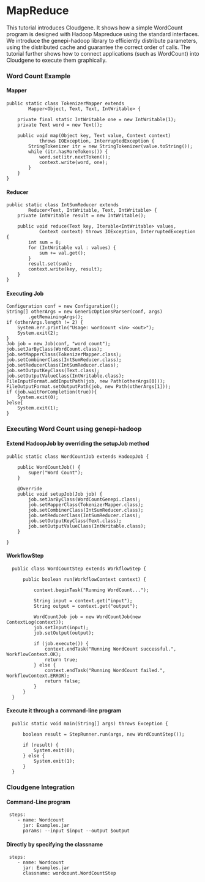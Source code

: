 MapReduce
=========
This tutorial introduces Cloudgene. It shows how a simple WordCount program is designed with Hadoop Mapreduce using the standard interfaces. We introduce the genepi-hadoop library to efficiently distribute parameters, using the distributed cache and guarantee the correct order of calls.
The tutorial further shows how to connect applications (such as WordCount) into Cloudgene to execute them graphically.



### Word Count Example

#### Mapper
	public static class TokenizerMapper extends
			Mapper<Object, Text, Text, IntWritable> {

		private final static IntWritable one = new IntWritable(1);
		private Text word = new Text();

		public void map(Object key, Text value, Context context)
				throws IOException, InterruptedException {
			StringTokenizer itr = new StringTokenizer(value.toString());
			while (itr.hasMoreTokens()) {
				word.set(itr.nextToken());
				context.write(word, one);
			}
		}
	}

#### Reducer

	public static class IntSumReducer extends
			Reducer<Text, IntWritable, Text, IntWritable> {
		private IntWritable result = new IntWritable();

		public void reduce(Text key, Iterable<IntWritable> values,
				Context context) throws IOException, InterruptedException {
			int sum = 0;
			for (IntWritable val : values) {
				sum += val.get();
			}
			result.set(sum);
			context.write(key, result);
		}
	}

#### Executing Job

	Configuration conf = new Configuration();
	String[] otherArgs = new GenericOptionsParser(conf, args)
			.getRemainingArgs();
	if (otherArgs.length != 2) {
		System.err.println("Usage: wordcount <in> <out>");
		System.exit(2);
	}
	Job job = new Job(conf, "word count");
	job.setJarByClass(WordCount.class);
	job.setMapperClass(TokenizerMapper.class);
	job.setCombinerClass(IntSumReducer.class);
	job.setReducerClass(IntSumReducer.class);
	job.setOutputKeyClass(Text.class);
	job.setOutputValueClass(IntWritable.class);
	FileInputFormat.addInputPath(job, new Path(otherArgs[0]));
	FileOutputFormat.setOutputPath(job, new Path(otherArgs[1]));
	if (job.waitForCompletion(true)){
		System.exit(0);
	}else{
		System.exit(1);
	}

### Executing Word Count using genepi-hadoop

#### Extend HadoopJob by overriding the  setupJob method

	public static class WordCountJob extends HadoopJob {

		public WordCountJob() {
			super("Word Count");
		}

		@Override
		public void setupJob(Job job) {
			job.setJarByClass(WordCountGenepi.class);
			job.setMapperClass(TokenizerMapper.class);
			job.setCombinerClass(IntSumReducer.class);
			job.setReducerClass(IntSumReducer.class);
			job.setOutputKeyClass(Text.class);
			job.setOutputValueClass(IntWritable.class);
		}

	}

#### WorkflowStep

	  public class WordCountStep extends WorkflowStep {
	  
	      public boolean run(WorkflowContext context) {
	  
	          context.beginTask("Running WordCount...");
	  
	          String input = context.get("input");
	          String output = context.get("output");
	  
	          WordCountJob job = new WordCountJob(new ContextLog(context));
	          job.setInput(input);
	          job.setOutput(output);
	  
	          if (job.execute()) {
	              context.endTask("Running WordCount successful.", WorkflowContext.OK);
	              return true;
	          } else {
	              context.endTask("Running WordCount failed.", WorkflowContext.ERROR);
	              return false;
	          }
	      }
	  }


#### Execute it through a command-line program

	  public static void main(String[] args) throws Exception {
	  
	      boolean result = StepRunner.run(args, new WordCountStep());
	  
	      if (result) {
	          System.exit(0);
	      } else {
	          System.exit(1);
	      }
	  }

### Cloudgene Integration

#### Command-Line program

	 steps:
	    - name: Wordcount
	      jar: Examples.jar
	      params: --input $input --output $output


#### Directly by specifying the classname

	 steps:
	    - name: Wordcount
	      jar: Examples.jar
	      classname: wordcount.WordCountStep
